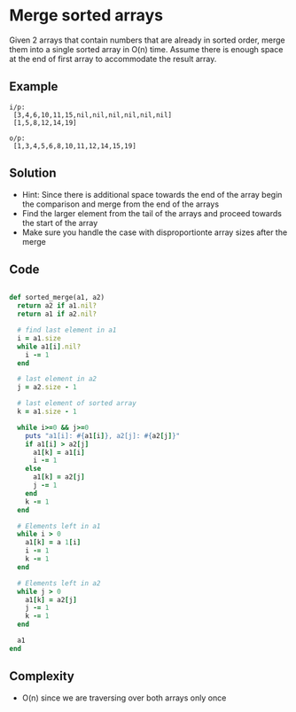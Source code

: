 # Merge sorted arrays
Given 2 arrays that contain numbers that are already in sorted order, merge them into a single sorted array in O(n) time. Assume there is enough space at the end of first array to accommodate the result array.

## Example
```
i/p:
 [3,4,6,10,11,15,nil,nil,nil,nil,nil,nil]
 [1,5,8,12,14,19]

o/p:
 [1,3,4,5,6,8,10,11,12,14,15,19]
```

## Solution
- Hint: Since there is additional space towards the end of the array begin the comparison and merge from the end of the arrays
- Find the larger element from the tail of the arrays and proceed towards the start of the array
- Make sure you handle the case with disproportionte array sizes after the merge

## Code

```ruby

def sorted_merge(a1, a2)
  return a2 if a1.nil?
  return a1 if a2.nil?

  # find last element in a1
  i = a1.size
  while a1[i].nil?
    i -= 1
  end

  # last element in a2
  j = a2.size - 1

  # last element of sorted array
  k = a1.size - 1

  while i>=0 && j>=0
    puts "a1[i]: #{a1[i]}, a2[j]: #{a2[j]}"
    if a1[i] > a2[j]
      a1[k] = a1[i]
      i -= 1
    else
      a1[k] = a2[j]
      j -= 1
    end
    k -= 1
  end

  # Elements left in a1
  while i > 0
    a1[k] = a 1[i]
    i -= 1
    k -= 1
  end

  # Elements left in a2
  while j > 0
    a1[k] = a2[j]
    j -= 1
    k -= 1
  end

  a1
end
```

## Complexity
- O(n) since we are traversing over both arrays only once
